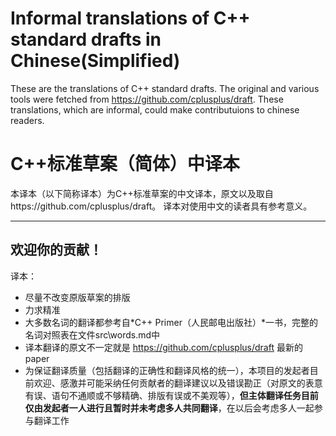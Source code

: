 # Informal translations of C++ standard drafts in Chinese(Simplified)

These are the translations of C++ standard drafts. The original and various tools were fetched from https://github.com/cplusplus/draft. These translations, which are informal, could make contributuions to chinese readers.

# C++标准草案（简体）中译本

本译本（以下简称译本）为C++标准草案的中文译本，原文以及取自https://github.com/cplusplus/draft。
译本对使用中文的读者具有参考意义。

----

## 欢迎你的贡献！

译本：
+ 尽量不改变原版草案的排版
+ 力求精准
+ 大多数名词的翻译都参考自*C++ Primer（人民邮电出版社）*一书，完整的名词对照表在文件src\words.md中
+ 译本翻译的原文不一定就是 https://github.com/cplusplus/draft 最新的paper
+ 为保证翻译质量（包括翻译的正确性和翻译风格的统一），本项目的发起者目前欢迎、感激并可能采纳任何贡献者的翻译建议以及错误勘正（对原文的表意有误、语句不通顺或不够精确、排版有误或不美观等），**但主体翻译任务目前仅由发起者一人进行且暂时并未考虑多人共同翻译**，在以后会考虑多人一起参与翻译工作

